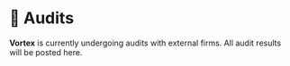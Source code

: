 # 🔮 Audits

**Vortex** is currently undergoing audits with external firms. All audit results will be posted here.

